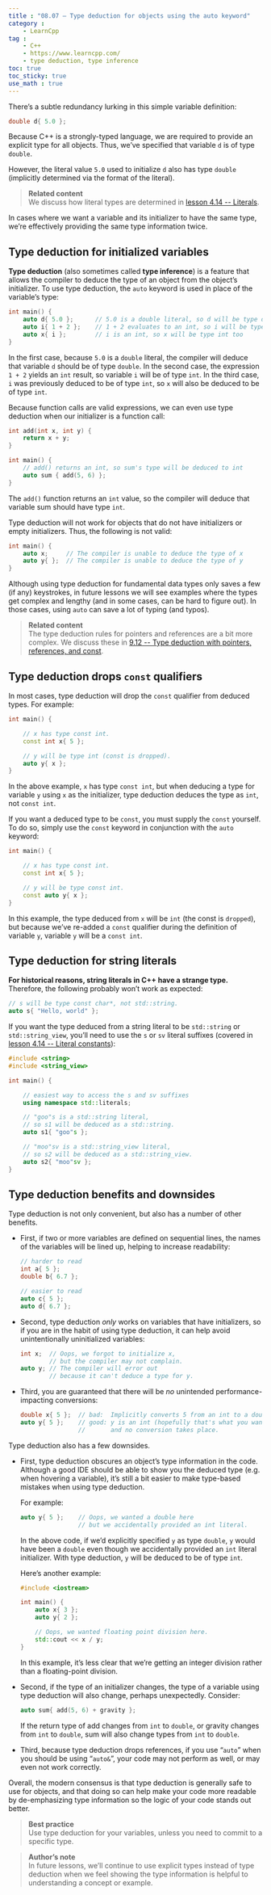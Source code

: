 ```yaml
---
title : "08.07 — Type deduction for objects using the auto keyword"
category :
    - LearnCpp
tag : 
    - C++
    - https://www.learncpp.com/
    - type deduction, type inference
toc: true  
toc_sticky: true 
use_math : true
---
```



There’s a subtle redundancy lurking in this simple variable definition:

```c++
double d{ 5.0 };
```

Because C++ is a strongly-typed language, we are required to provide an explicit type for all objects. Thus, we’ve specified that variable `d` is of type `double`.

However, the literal value `5.0` used to initialize `d` also has type `double` (implicitly determined via the format of the literal).

>**Related content**  
We discuss how literal types are determined in [lesson 4.14 -- Literals](https://www.learncpp.com/cpp-tutorial/literals/).

In cases where we want a variable and its initializer to have the same type, we’re effectively providing the same type information twice.


## Type deduction for initialized variables

**Type deduction** (also sometimes called **type inference**) is a feature that allows the compiler to deduce the type of an object from the object’s initializer. To use type deduction, the `auto` keyword is used in place of the variable’s type:

```c++
int main() {
    auto d{ 5.0 };      // 5.0 is a double literal, so d will be type double
    auto i{ 1 + 2 };    // 1 + 2 evaluates to an int, so i will be type int
    auto x{ i };        // i is an int, so x will be type int too
}
```

In the first case, because `5.0` is a `double` literal, the compiler will deduce that variable `d` should be of type `double`. In the second case, the expression `1 + 2` yields an `int` result, so variable `i` will be of type `int`. In the third case, `i` was previously deduced to be of type `int`, so `x` will also be deduced to be of type `int`.

Because function calls are valid expressions, we can even use type deduction when our initializer is a function call:

```c++
int add(int x, int y) {
    return x + y;
}

int main() {
    // add() returns an int, so sum's type will be deduced to int
    auto sum { add(5, 6) }; 
}
```

The `add()` function returns an `int` value, so the compiler will deduce that variable sum should have type `int`.

Type deduction will not work for objects that do not have initializers or empty initializers. Thus, the following is not valid:

```c++
int main() {
    auto x;     // The compiler is unable to deduce the type of x
    auto y{ };  // The compiler is unable to deduce the type of y
}
```

Although using type deduction for fundamental data types only saves a few (if any) keystrokes, in future lessons we will see examples where the types get complex and lengthy (and in some cases, can be hard to figure out). In those cases, using `auto` can save a lot of typing (and typos).

>**Related content**  
The type deduction rules for pointers and references are a bit more complex. We discuss these in [9.12 -- Type deduction with pointers, references, and const](https://www.learncpp.com/cpp-tutorial/type-deduction-with-pointers-references-and-const/).


## Type deduction drops `const` qualifiers

In most cases, type deduction will drop the `const` qualifier from deduced types. For example:

```c++
int main() {

    // x has type const int.
    const int x{ 5 }; 

    // y will be type int (const is dropped).
    auto y{ x };      
}
```

In the above example, `x` has type `const int`, but when deducing a type for variable `y` using `x` as the initializer, type deduction deduces the type as `int`, not `const int`.

If you want a deduced type to be `const`, you must supply the `const` yourself. To do so, simply use the `const` keyword in conjunction with the `auto` keyword:

```c++
int main() {

    // x has type const int.
    const int x{ 5 };

    // y will be type const int.
    const auto y{ x };
}
```

In this example, the type deduced from `x` will be `int` (the const is `dropped`), but because we’ve re-added a `const` qualifier during the definition of variable `y`, variable `y` will be a `const int`.


## Type deduction for string literals

**For historical reasons, string literals in C++ have a strange type.** Therefore, the following probably won’t work as expected:

```c++
// s will be type const char*, not std::string.
auto s{ "Hello, world" };
```

If you want the type deduced from a string literal to be `std::string` or `std::string_view`, you’ll need to use the `s` or `sv` literal suffixes (covered in [lesson 4.14 -- Literal constants](https://www.learncpp.com/cpp-tutorial/literals/)):

```c++
#include <string>
#include <string_view>

int main() {

    // easiest way to access the s and sv suffixes
    using namespace std::literals;

    // "goo"s is a std::string literal, 
    // so s1 will be deduced as a std::string.
    auto s1{ "goo"s };

    // "moo"sv is a std::string_view literal, 
    // so s2 will be deduced as a std::string_view.
    auto s2{ "moo"sv };
}
```


## Type deduction benefits and downsides

Type deduction is not only convenient, but also has a number of other benefits.

- First, if two or more variables are defined on sequential lines, the names of the variables will be lined up, helping to increase readability:

    ```c++
    // harder to read
    int a{ 5 };
    double b{ 6.7 };

    // easier to read
    auto c{ 5 };
    auto d{ 6.7 };
    ```

- Second, type deduction *only* works on variables that have initializers, so if you are in the habit of using type deduction, it can help avoid unintentionally uninitialized variables:

    ```c++
    int x;  // Oops, we forgot to initialize x,
            // but the compiler may not complain.
    auto y; // The compiler will error out
            // because it can't deduce a type for y.
    ```

- Third, you are guaranteed that there will be *no* unintended performance-impacting conversions:

    ```c++
    double x{ 5 };  // bad:  Implicitly converts 5 from an int to a double.
    auto y{ 5 };    // good: y is an int (hopefully that's what you wanted)
                    //       and no conversion takes place.
    ```

Type deduction also has a few downsides.

- First, type deduction obscures an object’s type information in the code. Although a good IDE should be able to show you the deduced type (e.g. when hovering a variable), it’s still a bit easier to make type-based mistakes when using type deduction.

    For example:

    ```c++
    auto y{ 5 };    // Oops, we wanted a double here
                    // but we accidentally provided an int literal.
    ```

    In the above code, if we’d explicitly specified `y` as type `double`, `y` would have been a `double` even though we accidentally provided an `int` literal initializer. With type deduction, `y` will be deduced to be of type `int`.

    Here’s another example:

    ```c++
    #include <iostream>

    int main() {
        auto x{ 3 };
        auto y{ 2 };

        // Oops, we wanted floating point division here.
        std::cout << x / y;
    }
    ```

    In this example, it’s less clear that we’re getting an integer division rather than a floating-point division.

- Second, if the type of an initializer changes, the type of a variable using type deduction will also change, perhaps unexpectedly. Consider:

    ```c++
    auto sum{ add(5, 6) + gravity };
    ```

    If the return type of add changes from `int` to `double`, or gravity changes from `int` to `double`, sum will also change types from `int` to `double`.

- Third, because type deduction drops references, if you use “`auto`” when you should be using “`auto&`”, your code may not perform as well, or may even not work correctly.

Overall, the modern consensus is that type deduction is generally safe to use for objects, and that doing so can help make your code more readable by de-emphasizing type information so the logic of your code stands out better.

>**Best practice**  
Use type deduction for your variables, unless you need to commit to a specific type.

>**Author’s note**  
In future lessons, we’ll continue to use explicit types instead of type deduction when we feel showing the type information is helpful to understanding a concept or example.